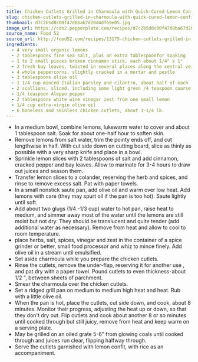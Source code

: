 ```yaml
---
title: Chicken Cutlets Grilled in Charmoula with Quick-Cured Lemon Confit
slug: chicken-cutlets-grilled-in-charmoula-with-quick-cured-lemon-confit
thumbnail: d7c2b5d0c00f47d8ba67d20d4df69e05.jpg
image_url: https://cdn2.pepperplate.com/recipes/d7c2b5d0c00f47d8ba67d20d4df69e05.jpg
source_name: Food 52
source_url: http://food52.com/recipes/13175-chicken-cutlets-grilled-in-charmoula-with-quick-cured-lemon-confit
ingredients:
  - 4 very small organic lemons
  - 2 tablespoons fine sea salt, plus an extra tablespoonfor soaking
  - 1 to 2 small pieces broken cinnamon stick, each about 1/4" x 1"
  - 2 fresh bay leaves, twisted in several places along the central vein to release flavor
  - 4 whole peppercorns, slightly cracked in a mortar and pestle
  - 3 tablespoons olive oil
  - 1 1/4 cup minced Italian parsley and cilantro, about half of each
  - 2 scallions, sliced, including some light green /4 teaspoon coarse sea salt pinch or two of cumin
  - 1/4 teaspoon Aleppo pepper
  - 2 tablespoons white wine vinegar zest from one small lemon
  - 1/4 cup extra-virgin olive oil
  - 6 boneless and skinless chicken cutlets, about 3-1/4 lb.
---
```


* In a medium bowl, combine lemons, lukewarm water to cover and about 1 tablespoon salt. Soak for about one-half hour to soften skin.
* Remove lemons from salt water, trim the pointy ends off, and cut lengthwise in half. With cut side down on cutting board, slice as thinly as possible with a very sharp knife and place in a bowl.
* Sprinkle lemon slices with 2 tablespoons of salt and add cinnamon, cracked pepper and bay leaves. Allow to marinate for 3-4 hours to draw out juices and season them.
* Transfer lemon slices to a colander, reserving the herb and spices, and rinse to remove excess salt. Pat with paper towels.
* In a small nonstick saute pan, add olive oil and warm over low heat. Add lemons with care (they may spurt oil if the pan is too hot). Saute lightly until soft.
* Add about two glugs (1/4 -1/3 cup) water to hot pan, raise heat to medium, and simmer away most of the water until the lemons are still moist but not dry. They should be translucent and quite tender (add additional water as necessary). Remove from heat and allow to cool to room temperature.
* place herbs, salt, spices, vinegar and zest in the container of a spice grinder or better, small food processor and whiz to mince finely. Add olive oil in a stream until emulsified.
* Set aside charmoula while you prepare the chicken cutlets.
* Rinse the cutlets, remove the under-flap, reserving it for another use , and pat dry with a paper towel. Pound cutlets to even thickness-about 1/2 ", between sheets of parchment.
* Smear the charmoula over the chicken cutlets.
* Set a ridged grill pan on medium to medium high heat and heat. Rub with a little olive oil.
* When the pan is hot, place the cutlets, cut side down, and cook, about 8 minutes. Monitor their progress, adjusting the heat up or down, so that they don't dry out. Flip cutlets and cook about another 8 or so minutes until cooked through but still juicy, remove from heat and keep warm on a serving plate.
* May be grilled on an oiled grate 5-6" from glowing coals until cooked through and juices run clear, flipping halfway through.
* Serve the cutlets garnished with lemon confit, with rice as an accompaniment.
